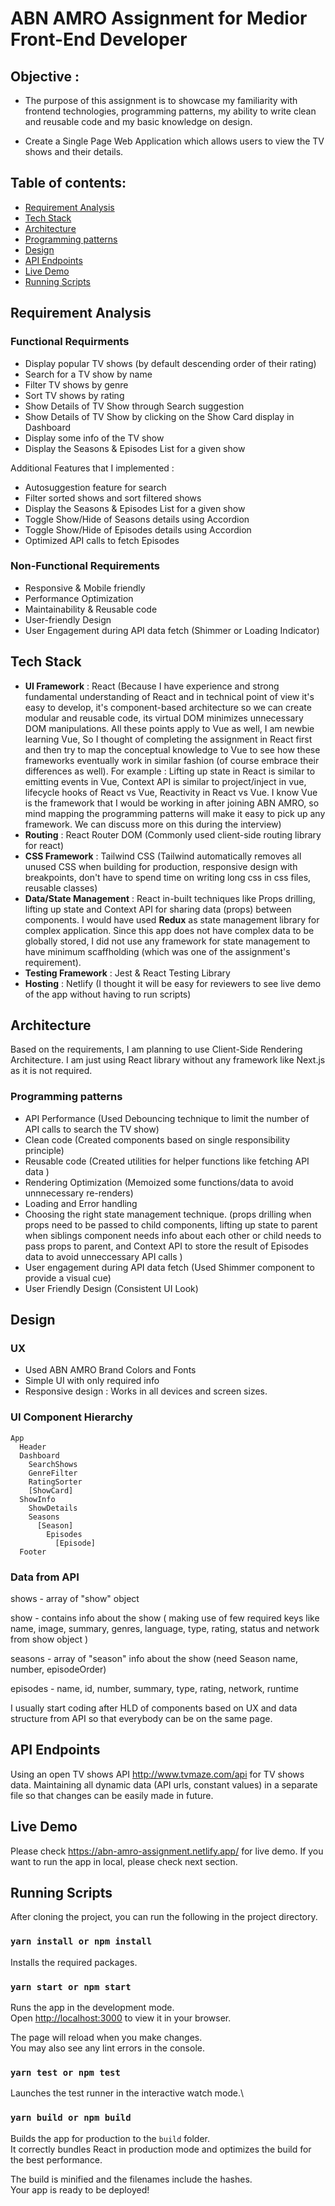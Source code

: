 # ABN AMRO Assignment for Medior Front-End Developer 

## Objective : 
  - The purpose of this assignment is to showcase my familiarity with frontend technologies, programming patterns, my ability to write clean and reusable code and my basic knowledge on design. 

  - Create a Single Page Web Application which allows users to view the TV shows and their details.

## Table of contents:
- [Requirement Analysis](#requirement-analysis)
- [Tech Stack](#tech-stack)
- [Architecture](#architecture)
- [Programming patterns](#programming-patterns)
- [Design](#design)
- [API Endpoints](#api-endpoints)
- [Live Demo](#live-demo)
- [Running Scripts](#running-scripts)

## Requirement Analysis
### Functional Requirments
- Display popular TV shows (by default descending order of their rating)
- Search for a TV show by name
- Filter TV shows by genre 
- Sort TV shows by rating 
- Show Details of TV Show through Search suggestion
- Show Details of TV Show by clicking on the Show Card display in Dashboard
- Display some info of the TV show 
- Display the Seasons & Episodes List for a given show

Additional Features that I implemented : 
- Autosuggestion feature for search 
- Filter sorted shows and sort filtered shows
- Display the Seasons & Episodes List for a given show
- Toggle Show/Hide of Seasons details using Accordion 
- Toggle Show/Hide of Episodes details using Accordion 
- Optimized API calls to fetch Episodes 
### Non-Functional Requirements
- Responsive & Mobile friendly 
- Performance Optimization
- Maintainability & Reusable code 
- User-friendly Design 
- User Engagement during API data fetch (Shimmer or Loading Indicator)

## Tech Stack
- **UI Framework** : React (Because I have experience and strong fundamental understanding of React and in technical point of view it's easy to develop, it's component-based architecture so we can create modular and reusable code, its virtual DOM minimizes unnecessary DOM manipulations. All these points apply to Vue as well, I am newbie learning Vue, So I thought of completing the assignment in React first and then try to map the conceptual knowledge to Vue to see how these frameworks eventually work in similar fashion (of course embrace their differences as well). For example : Lifting up state in React is similar to emitting events in Vue, Context API is similar to project/inject in vue, lifecycle hooks of React vs Vue, Reactivity in React vs Vue. I know Vue is the framework that I would be working in after joining ABN AMRO, so mind mapping the programming patterns will make it easy to pick up any framework. We can discuss more on this during the interview)
- **Routing** : React Router DOM (Commonly used client-side routing library for react)
- **CSS Framework** : Tailwind CSS (Tailwind automatically removes all unused CSS when building for production, responsive design with breakpoints, don't have to spend time on writing long css in css files, reusable classes)
- **Data/State Management** : React in-built techniques like Props drilling, lifting up state and Context API for sharing data (props) between components. I would have used **Redux** as state management library for complex application. Since this app does not have complex data to be globally stored, I did not use any framework for state management to have minimum scaffholding (which was one of the assignment's requirement). 
- **Testing Framework** : Jest & React Testing Library
- **Hosting** : Netlify (I thought it will be easy for reviewers to see live demo of the app without having to run scripts)

## Architecture  
Based on the requirements, I am planning to use Client-Side Rendering Architecture. I am just using React library without any framework like Next.js as it is not required.

### Programming patterns
- API Performance (Used Debouncing technique to limit the number of API calls to search the TV show)
- Clean code (Created components based on single responsibility principle)
- Reusable code (Created utilities for helper functions like fetching API data )
- Rendering Optimization (Memoized some functions/data to avoid unnnecessary re-renders)
- Loading and Error handling 
- Choosing the right state management technique. (props drilling when props need to be passed to child components, lifting up state to parent when siblings component needs info about each other or child needs to pass props to parent, and Context API to store the result of Episodes data to avoid unneccessary API calls )
- User engagement during API data fetch (Used Shimmer component to provide a visual cue)
- User Friendly Design (Consistent UI Look)

## Design
### UX
- Used ABN AMRO Brand Colors and Fonts
- Simple UI with only required info 
- Responsive design : Works in all devices and screen sizes.

### UI Component Hierarchy
  
  ```
  App
    Header 
    Dashboard
      SearchShows 
      GenreFilter
      RatingSorter
      [ShowCard]
    ShowInfo 
      ShowDetails
      Seasons
        [Season]
          Episodes
            [Episode]
    Footer
  ```
### Data from API 

shows - array of "show" object

show - contains info about the show ( making use of few required keys like name, image, summary, genres, language, type, rating, status and network from show object )

seasons - array of "season" info about the show (need Season name, number, episodeOrder)

episodes - name, id, number, summary, type, rating, network, runtime  

I usually start coding after HLD of components based on UX and data structure from API so that everybody can be on the same page.

## API Endpoints 
Using an open TV shows API http://www.tvmaze.com/api for TV shows data. Maintaining all dynamic data (API urls, constant values) in a separate file so that changes can be easily made in future.

## Live Demo
Please check https://abn-amro-assignment.netlify.app/ for live demo.
If you want to run the app in local, please check next section.

## Running Scripts
After cloning the project, you can run the following in the project directory.

### `yarn install or npm install`

Installs the required packages.

### `yarn start or npm start`

Runs the app in the development mode.\
Open [http://localhost:3000](http://localhost:3000) to view it in your browser.

The page will reload when you make changes.\
You may also see any lint errors in the console.

### `yarn test or npm test`

Launches the test runner in the interactive watch mode.\

### `yarn build or npm build`

Builds the app for production to the `build` folder.\
It correctly bundles React in production mode and optimizes the build for the best performance.

The build is minified and the filenames include the hashes.\
Your app is ready to be deployed!

